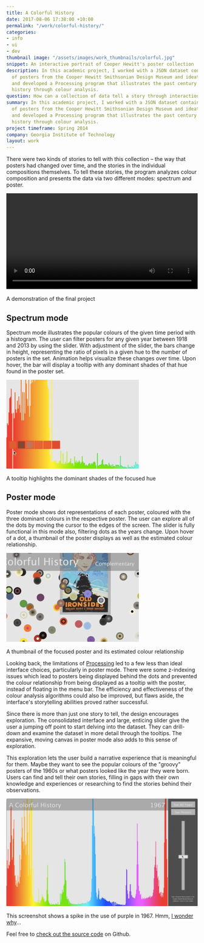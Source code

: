 ```yaml
---
title: A Colorful History
date: 2017-08-06 17:38:00 +10:00
permalink: "/work/colorful-history/"
categories:
- info
- ui
- dev
thumbnail image: "/assets/images/work_thumbnails/colorful.jpg"
snippet: An interactive portrait of Cooper Hewitt's poster collection
description: In this academic project, I worked with a JSON dataset containing a collection
  of posters from the Cooper Hewitt Smithsonian Design Museum and ideated, designed,
  and developed a Processing program that illustrates the past century of American
  history through colour analysis.
question: How can a collection of data tell a story through interaction?
summary: In this academic project, I worked with a JSON dataset containing a collection
  of posters from the Cooper Hewitt Smithsonian Design Museum and ideated, designed,
  and developed a Processing program that illustrates the past century of American
  history through colour analysis.
project timeframe: Spring 2014
company: Georgia Institute of Technology
layout: work
---
```


There were two kinds of stories to tell with this collection – the way that posters had changed over time, and the stories in the individual compositions themselves. To tell these stories, the program analyzes colour composition and presents the data via two different modes: spectrum and poster.

<video width="100%" height="auto" controls autoplay loop class="mt-4">
 <source type="video/mp4" src="/resources/colorfulhistory/colorfulhistory_demo.mp4">
</video>
<p class="caption mt-2">A demonstration of the final project</p>

## Spectrum mode
Spectrum mode illustrates the popular colours of the given time period with a histogram. The user can filter posters for any given year between 1918 and 2013 by using the slider. With adjustment of the slider, the bars change in height, representing the ratio of pixels in a given hue to the number of posters in the set. Animation helps visualize these changes over time. Upon hover, the bar will display a tooltip with any dominant shades of that hue found in the poster set.

![hues.jpg](/uploads/hues.jpg)
<p class="caption">A tooltip highlights the dominant shades of the focused hue</p>

## Poster mode
Poster mode shows dot representations of each poster, coloured with the three dominant colours in the respective poster. The user can explore all of the dots by moving the cursor to the edges of the screen. The slider is fully functional in this mode also, filtering dots as the years change. Upon hover of a dot, a thumbnail of the poster displays as well as the estimated colour relationship.

![relationship.jpg](/uploads/relationship.jpg)
<p class="caption">A thumbnail of the focused poster and its estimated colour relationship</p>

Looking back, the limitations of [Processing](https://processing.org/) led to a few less than ideal interface choices, particularly in poster mode. There were some z-indexing issues which lead to posters being displayed behind the dots and prevented the colour relationship from being displayed as a tooltip with the poster, instead of floating in the menu bar. The efficiency and effectiveness of the colour analysis algorithms could also be improved, but flaws aside, the interface's storytelling abilities proved rather successful.

Since there is more than just one story to tell, the design encourages exploration. The consolidated interface and large, enticing slider give the user a jumping off point to start delving into the dataset. They can drill-down and examine the dataset in more detail through the tooltips. The expansive, moving canvas in poster mode also adds to this sense of exploration.

This exploration lets the user build a narrative experience that is meaningful for them. Maybe they want to see the popular colours of the "groovy" posters of the 1960s or what posters looked like the year they were born. Users can find and tell their own stories, filling in gaps with their own knowledge and experiences or researching to find the stories behind their observations.

![groovy.jpg](/uploads/groovy.jpg)
<p class="caption">This screenshot shows a spike in the use of purple in 1967. Hmm, <a href="https://en.wikipedia.org/wiki/Purple_Haze">I wonder why</a>...</p>

Feel free to [check out the source code](https://github.com/amandagracewall/digitalportrait) on Github.
